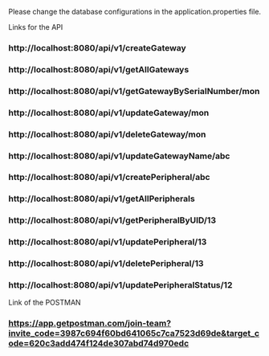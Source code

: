 Please change the database configurations in the application.properties file.

Links for the API
### http://localhost:8080/api/v1/createGateway
### http://localhost:8080/api/v1/getAllGateways
### http://localhost:8080/api/v1/getGatewayBySerialNumber/mon
### http://localhost:8080/api/v1/updateGateway/mon
### http://localhost:8080/api/v1/deleteGateway/mon
### http://localhost:8080/api/v1/updateGatewayName/abc
### http://localhost:8080/api/v1/createPeripheral/abc
### http://localhost:8080/api/v1/getAllPeripherals
### http://localhost:8080/api/v1/getPeripheralByUID/13
### http://localhost:8080/api/v1/updatePeripheral/13
### http://localhost:8080/api/v1/deletePeripheral/13
### http://localhost:8080/api/v1/updatePeripheralStatus/12

Link of the POSTMAN 
### https://app.getpostman.com/join-team?invite_code=3987c694f60bd641065c7ca7523d69de&target_code=620c3add474f124de307abd74d970edc
